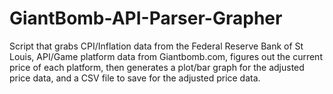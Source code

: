 GiantBomb-API-Parser-Grapher
============================

Script that grabs CPI/Inflation data from the Federal Reserve Bank of St Louis, API/Game platform data from Giantbomb.com, figures out the current price of each platform, then generates a plot/bar graph for the adjusted price data, and a CSV file to save for the adjusted price data.

